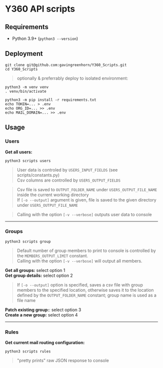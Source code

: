 # Y360 API scripts
## Requirements
 - Python 3.9+ (`python3 --version`)
## Deployment
 `git clone git@github.com:gavingreenhorn/Y360_Scripts.git`  
 `cd Y360_Scripts`  
 > optionally & preferrably deploy to isolated environment:
 ```
 python3 -m venv venv 
 . venv/bin/activate
 ```
 `python3 -m pip install -r requirements.txt`  
 `echo TOKEN=... > .env`  
 `echo ORG_ID=... >> .env`  
 `echo MAIL_DOMAIN=... >> .env`

## Usage
### __Users__
**Get all users:**
```
python3 scripts users
```

> User data is controled by `USERS_INPUT_FIELDS` (see scripts/constants.py)  
Csv columns are controlled by `USERS_OUTPUT_FIELDS`

> Csv file is saved to `OUTPUT_FOLDER_NAME` under `USERS_OUTPUT_FILE_NAME` inside the current working directory  
If `[-o --output]` argument is given, file is saved to the given directory under `USERS_OUTPUT_FILE_NAME`

> Calling with the option `[-v --verbose]` outputs user data to console 
<hr>

### __Groups__

```
python3 scripts group
```

>Default number of group members to print to console is controlled by the `MEMBERS_OUTPUT_LIMIT` constant.  
Calling with the option `[-v --verbose]` will output all members.  



**Get all groups:** select option 1  
**Get group details:** select option 2  
> If `[-o --output]` option is specified, saves a csv file with group members to the specified location, otherwise saves it to the location defined by the `OUTPUT_FOLDER_NAME` constant; group name is used as a file name

**Patch existing group:**: select option 3  
**Create a new group:** select option 4
<hr>

### __Rules__
**Get current mail routing configuration:**
```
python3 scripts rules
```
>"pretty prints" raw JSON response to console